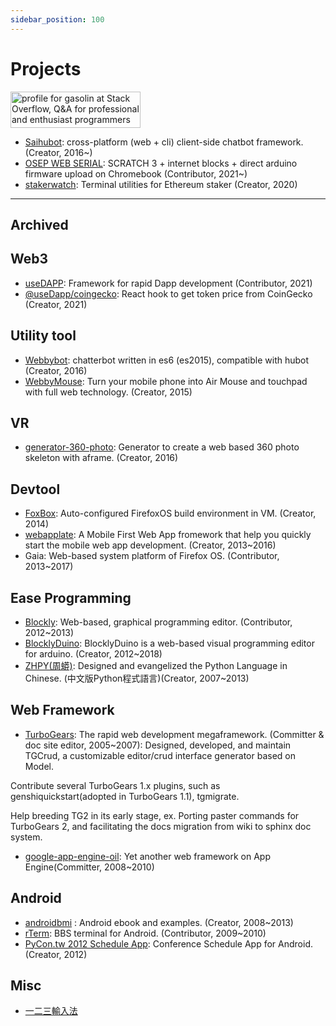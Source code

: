 ```yaml
---
sidebar_position: 100
---
```


# Projects

<a href="http://stackoverflow.com/users/669084/gasolin">
    <img src="http://stackoverflow.com/users/flair/669084.png?theme=clean" width="208" height="58" alt="profile for gasolin at Stack Overflow, Q&A for professional and enthusiast programmers" title="profile for gasolin at Stack Overflow, Q&A for professional and enthusiast programmers"/>
</a>

- [Saihubot](https://github.com/gasolin/saihubot): cross-platform (web + cli) client-side chatbot framework.(Creator, 2016~)
- [OSEP WEB SERIAL](https://github.com/estea8968/osep_web_serial/): SCRATCH 3 + internet blocks + direct arduino firmware upload on Chromebook (Contributor, 2021~)
- [stakerwatch](https://github.com/gasolin/stakerwatch): Terminal utilities for Ethereum staker (Creator, 2020)


----

## Archived

## Web3

- [useDAPP](https://github.com/EthWorks/useDApp): Framework for rapid Dapp development (Contributor, 2021)
- [@useDapp/coingecko](https://www.npmjs.com/package/@usedapp/coingecko): React hook to get token price from CoinGecko (Creator, 2021)

## Utility tool

- [Webbybot](https://github.com/gasolin/webbybot): chatterbot written in es6 (es2015), compatible with hubot (Creator, 2016)
- [WebbyMouse](https://github.com/gasolin/webbymouse): Turn your mobile phone into Air Mouse and touchpad with full web technology. (Creator, 2015)

## VR

- [generator-360-photo](https://github.com/gasolin/generator-360-photo): Generator to create a web based 360 photo skeleton with aframe. (Creator, 2016)

## Devtool

- [FoxBox](https://github.com/gasolin/foxbox): Auto-configured FirefoxOS build environment in VM. (Creator, 2014)
- [webapplate](https://github.com/webapplate/webapplate): A Mobile First Web App fromework that help you quickly start
      the mobile web app development. (Creator, 2013~2016)
- Gaia: Web-based system platform of Firefox OS. (Contributor, 2013~2017)

## Ease Programming

- [Blockly](http://code.google.com/p/blockly/): Web-based, graphical programming editor. (Contributor, 2012~2013)
- [BlocklyDuino](https://github.com/BlocklyDuino/BlocklyDuino): BlocklyDuino is a web-based visual programming editor for arduino. (Creator, 2012~2018)
- [ZHPY(周蟒)](http://zhpy.googlecode.com): Designed and evangelized the Python Language in Chinese. (中文版Python程式語言)(Creator, 2007~2013)

## Web Framework

- [TurboGears](http://www.turbogears.org/): The rapid web development megaframework. (Committer & doc site editor, 2005~2007):
Designed, developed, and maintain TGCrud,
a customizable editor/crud interface generator based on Model.

Contribute several TurboGears 1.x plugins,
such as genshiquickstart(adopted in TurboGears 1.1), tgmigrate.

Help breeding TG2 in its early stage,
ex. Porting paster commands for TurboGears 2,
and facilitating the docs migration from wiki to sphinx doc system.
- [google-app-engine-oil](http://code.google.com/p/google-app-engine-oil/): Yet another web framework on App Engine(Committer, 2008~2010)

## Android

- [androidbmi](http://androidbmi.googlecode.com) : Android ebook and examples. (Creator, 2008~2013)
- [rTerm](http://code.google.com/p/rterm/): BBS terminal for Android. (Contributor, 2009~2010)
- [PyCon.tw 2012 Schedule App](http://code.google.com/p/pycontw2012/): Conference Schedule App for Android. (Creator, 2012)

## Misc

- [一二三輸入法](https://github.com/gasolin/typemethod123/)
